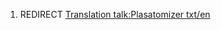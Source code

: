 1.  REDIRECT [Translation talk:Plasatomizer
    txt/en](Translation_talk:Plasatomizer_txt/en "wikilink")